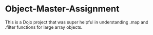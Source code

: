 # Object-Master-Assignment
This is a Dojo project that was super helpful in understanding .map and .filter functions for large array objects.
